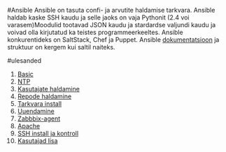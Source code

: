 #Ansible
Ansible on tasuta confi- ja arvutite haldamise tarkvara.
Ansible haldab kaske SSH kaudu ja selle jaoks on vaja Pythonit (2.4 voi varasem)Moodulid tootavad JSON kaudu ja stardardse valjundi kaudu ja voivad olla kirjutatud ka teistes programmeerkeeltes.
Ansible konkurentideks on SaltStack, Chef ja Puppet.
Ansible [dokumentatsioon](http://docs.ansible.com/) ja struktuur on kergem kui saltil naiteks.

#ulesanded
1. [Basic](https://github.com/asjalik/ansible/tree/master/basics)
2. [NTP](https://github.com/asjalik/ansible/tree/master/ntp)
3. [Kasutajate haldamine](https://github.com/asjalik/ansible/tree/master/manage_users)
4. [Repode haldamine](https://github.com/asjalik/ansible/tree/master/repos)
5. [Tarkvara install](https://github.com/asjalik/ansible/tree/master/software_install)
6. [Uuendamine](https://github.com/asjalik/ansible/tree/master/update)
7. [Zabbbix-agent](https://github.com/asjalik/ansible/tree/master/zabbix-agent)
8. [Apache](https://github.com/asjalik/ansible/tree/master/apache)
9. [SSH install ja kontroll](https://github.com/asjalik/ansible/tree/master/ssh)
10. [Kasutajad lisa](https://github.com/asjalik/ansible/tree/master/user)
